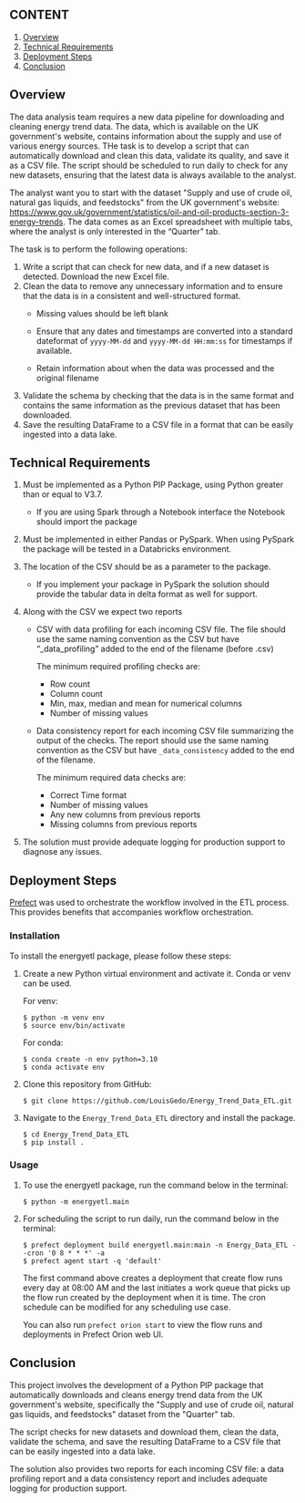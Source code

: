 ## CONTENT
1. [ Overview ](#over)
2. [ Technical Requirements ](#Tech)
3. [ Deployment Steps ](#dep)
4. [ Conclusion ](#con)

<a name="over"></a>
## Overview
The data analysis team requires a new data pipeline for downloading and cleaning energy trend data. The data, which is available on the UK government's website, contains information about the supply and use of various energy sources. THe task is to develop a script that can automatically download and clean this data, validate its quality, and save it as a CSV file. The script should be scheduled to run daily to check for any new datasets, ensuring that the latest data is always available to the analyst. 

The analyst want you to start with the dataset "Supply and use of crude oil, natural gas liquids, and feedstocks" from the UK government's website: https://www.gov.uk/government/statistics/oil-and-oil-products-section-3-energy-trends. The data comes as an Excel spreadsheet with multiple tabs, where the analyst is only interested in the “Quarter” tab. 

The task is to perform the following operations:
1. Write a script that can check for new data, and if a new dataset is detected. Download the new 
Excel file.
2. Clean the data to remove any unnecessary information and to ensure that the data is in a 
consistent and well-structured format.
    - Missing values should be left blank

    - Ensure that any dates and timestamps are converted into a standard dateformat of `yyyy-MM-dd` and `yyyy-MM-dd HH:mm:ss` for timestamps if available.

    - Retain information about when the data was processed and the original filename
3. Validate the schema by checking that the data is in the same format and contains the same 
information as the previous dataset that has been downloaded.
4. Save the resulting DataFrame to a CSV file in a format that can be easily ingested into a data 
lake.

<a name="over"></a>
## Technical Requirements
1. Must be implemented as a Python PIP Package, using Python greater than or equal to V3.7.
    - If you are using Spark through a Notebook interface the Notebook should import the package
2. Must be implemented in either Pandas or PySpark. When using PySpark the package will be tested in a Databricks environment. 
3. The location of the CSV should be as a parameter to the package. 
    - If you implement your package in PySpark the solution should provide the tabular data in delta format as well for support.
4. Along with the CSV we expect two reports
    - CSV with data profiling for each incoming CSV file. The file should use the same naming convention as the CSV but have “_data_profiling” added to the end of the filename (before .csv)

        The minimum required profiling checks are:

        - Row count
        - Column count 
        - Min, max, median and mean for numerical columns 
        - Number of missing values

    - Data consistency report for each incoming CSV file summarizing the output of the checks. The report should use the same naming convention as the CSV but have `_data_consistency` added to the end of the filename.

        The minimum required data checks are:

        - Correct Time format
        - Number of missing values 
        - Any new columns from previous reports
        - Missing columns from previous reports

5. The solution must provide adequate logging for production support to diagnose any issues.

<a name="dep"></a>
## Deployment Steps
[Prefect](https://www.prefect.io/) was used to orchestrate the workflow involved in the ETL process. This provides benefits that accompanies workflow orchestration. 
### Installation
To install the energyetl package, please follow these steps:
    
1. Create a new Python virtual environment and activate it. Conda or venv can be used.
    
    For venv:
    ```
    $ python -m venv env
    $ source env/bin/activate
    ```

    For conda:
     ```
    $ conda create -n env python=3.10 
    $ conda activate env
    ```

2. Clone this repository from GitHub:

    ```
    $ git clone https://github.com/LouisGedo/Energy_Trend_Data_ETL.git
    ```

3. Navigate to the `Energy_Trend_Data_ETL` directory and install the package.
    ```
    $ cd Energy_Trend_Data_ETL
    $ pip install .
    ```

### Usage
1. To use the energyetl package, run the command below in the terminal:

    ```
    $ python -m energyetl.main
    ```

2. For scheduling the script to run daily, run the command below in the terminal:

    ```
    $ prefect deployment build energyetl.main:main -n Energy_Data_ETL --cron '0 8 * * *' -a
    $ prefect agent start -q 'default'
    ```
    The first command above creates a deployment that create flow runs every day at 08:00 AM and the last initiates a work queue that picks up the flow run created by the deployment when it is time.
    The cron schedule can be modified for any scheduling use case.

    You can also run `prefect orion start` to view the flow runs and deployments in Prefect Orion web UI.

<a name="con"></a>
## Conclusion
This project involves the development of a Python PIP package that automatically downloads and cleans energy trend data from the UK government's website, specifically the "Supply and use of crude oil, natural gas liquids, and feedstocks" dataset from the "Quarter" tab. 

The script checks for new datasets and download them, clean the data, validate the schema, and save the resulting DataFrame to a CSV file that can be easily ingested into a data lake. 

The solution also provides two reports for each incoming CSV file: a data profiling report and a data consistency report and includes adequate logging for production support.
